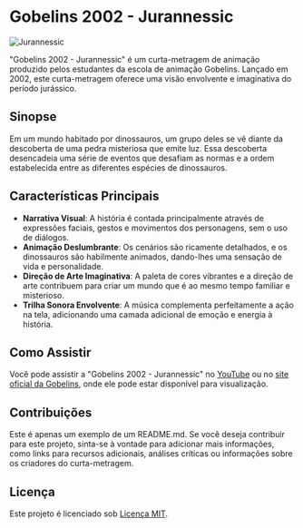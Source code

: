# Gobelins 2002 - Jurannessic

![Jurannessic](jurannessic_thumbnail.jpg)

"Gobelins 2002 - Jurannessic" é um curta-metragem de animação produzido pelos estudantes da escola de animação Gobelins. Lançado em 2002, este curta-metragem oferece uma visão envolvente e imaginativa do período jurássico.

## Sinopse

Em um mundo habitado por dinossauros, um grupo deles se vê diante da descoberta de uma pedra misteriosa que emite luz. Essa descoberta desencadeia uma série de eventos que desafiam as normas e a ordem estabelecida entre as diferentes espécies de dinossauros.

## Características Principais

- **Narrativa Visual**: A história é contada principalmente através de expressões faciais, gestos e movimentos dos personagens, sem o uso de diálogos.
- **Animação Deslumbrante**: Os cenários são ricamente detalhados, e os dinossauros são habilmente animados, dando-lhes uma sensação de vida e personalidade.
- **Direção de Arte Imaginativa**: A paleta de cores vibrantes e a direção de arte contribuem para criar um mundo que é ao mesmo tempo familiar e misterioso.
- **Trilha Sonora Envolvente**: A música complementa perfeitamente a ação na tela, adicionando uma camada adicional de emoção e energia à história.

## Como Assistir

Você pode assistir a "Gobelins 2002 - Jurannessic" no [YouTube](link_para_o_video_do_curta) ou no [site oficial da Gobelins](link_para_o_site_oficial), onde ele pode estar disponível para visualização.

## Contribuições

Este é apenas um exemplo de um README.md. Se você deseja contribuir para este projeto, sinta-se à vontade para adicionar mais informações, como links para recursos adicionais, análises críticas ou informações sobre os criadores do curta-metragem.

## Licença

Este projeto é licenciado sob [Licença MIT](LICENSE).


